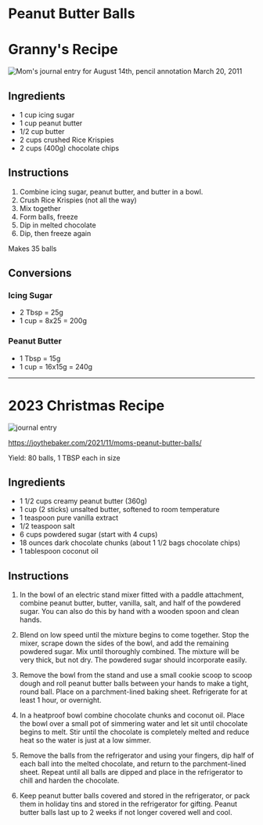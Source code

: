 # Peanut Butter Balls

# Granny's Recipe

<!-- AI recipe image prompt (ChatGPT 2023-12-30) 

An image of a kitchen counter with a variety of ingredients for making peanut butter balls. Visible are a jar of creamy peanut butter, a stick of unsalted butter at room temperature, a measuring teaspoon of vanilla extract, a small dish of salt, a sieve full of powdered sugar, dark chocolate chunks in a bowl, a tablespoon of coconut oil, and a wooden spoon. In the background, there's a parchment-lined baking sheet with formed peanut butter balls, some half dipped in chocolate and a heatproof bowl with melted chocolate over a pot of water, simulating a double boiler setup. The lighting is warm and the scene is inviting, conveying a home baking atmosphere.

-->

![Mom's journal entry for August 14th, pencil annotation March 20, 2011](granny_recipe.jpg)

## Ingredients

- 1 cup icing sugar
- 1 cup peanut butter
- 1/2 cup butter
- 2 cups crushed Rice Krispies
- 2 cups (400g) chocolate chips

## Instructions

1. Combine icing sugar, peanut butter, and butter in a bowl.
2. Crush Rice Krispies (not all the way)
3. Mix together
4. Form balls, freeze
5. Dip in melted chocolate
6. Dip, then freeze again

Makes 35 balls

## Conversions

### Icing Sugar
- 2 Tbsp = 25g
- 1 cup = 8x25 = 200g

### Peanut Butter
- 1 Tbsp = 15g
- 1 cup = 16x15g = 240g

---

# 2023 Christmas Recipe

![journal entry](2023-christmas-recipe.jpg)

https://joythebaker.com/2021/11/moms-peanut-butter-balls/

Yield: 80 balls, 1 TBSP each in size

## Ingredients

- 1 1/2 cups creamy peanut butter (360g)
- 1 cup (2 sticks) unsalted butter, softened to room temperature
- 1 teaspoon pure vanilla extract
- 1/2 teaspoon salt
- 6 cups powdered sugar (start with 4 cups)
- 18 ounces dark chocolate chunks (about 1 1/2 bags chocolate chips)
- 1 tablespoon coconut oil

## Instructions

1. In the bowl of an electric stand mixer fitted with a paddle attachment, combine peanut butter, butter, vanilla, salt, and half of the powdered sugar. You can also do this by hand with a wooden spoon and clean hands.

2. Blend on low speed until the mixture begins to come together. Stop the mixer, scrape down the sides of the bowl, and add the remaining powdered sugar. Mix until thoroughly combined. The mixture will be very thick, but not dry. The powdered sugar should incorporate easily.

3. Remove the bowl from the stand and use a small cookie scoop to scoop dough and roll peanut butter balls between your hands to make a tight, round ball. Place on a parchment-lined baking sheet. Refrigerate for at least 1 hour, or overnight.

4. In a heatproof bowl combine chocolate chunks and coconut oil. Place the bowl over a small pot of simmering water and let sit until chocolate begins to melt. Stir until the chocolate is completely melted and reduce heat so the water is just at a low simmer.

5. Remove the balls from the refrigerator and using your fingers, dip half of each ball into the melted chocolate, and return to the parchment-lined sheet. Repeat until all balls are dipped and place in the refrigerator to chill and harden the chocolate.

6. Keep peanut butter balls covered and stored in the refrigerator, or pack them in holiday tins and stored in the refrigerator for gifting. Peanut butter balls last up to 2 weeks if not longer covered well and cool.
